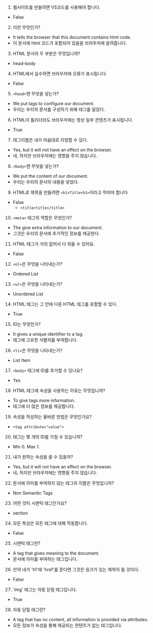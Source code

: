 1. 웹사이트를 만들려면 VS코드를 사용해야 합니다.

- False

2. <!DOCTYPE html>이란 무엇인가?

- It tells the browser that this document contains html code.
- 이 문서에 html 코드가 포함되어 있음을 브라우저에 알려줍니다.

3. HTML 문서의 두 부분은 무엇입니까?

- head-body

4. HTML에서 실수하면 브라우저에 오류가 표시됩니다.

- False

5. `<head>`엔 무엇을 넣는가?

- We put tags to configure our document.
- 우리는 우리의 문서를 구성하기 위해 태그를 달았다.

6. HTML이 틀리더라도 브라우저에는 항상 일부 콘텐츠가 표시됩니다.

- True

7. 태그이름은 내가 마음대로 지정할 수 있다.

- Yes, but it will not have an effect on the browser.
- 네, 하지만 브라우저에는 영향을 주지 않습니다.

8. `<body>`엔 무엇을 넣는가?

- We put the content of our document.
- 우리는 우리의 문서의 내용을 넣었다.

9. HTML로 제목을 만들려면 `<h1>Title<h1>`이라고 적어야 합니다

- False
  - `<title>title</title>`

10. `<meta>` 태그의 역할은 무엇인가?

- The give extra information to our document.
- 그것은 우리의 문서에 추가적인 정보를 제공한다.

11. HTML 태그가 거의 없어서 다 외울 수 있어요.

- False

12. `<ol>`은 무엇을 나타내는가?

- Ordered List

13. `<ul>`은 무엇을 나타내는가?

- Unordered List

14. HTML 태그는 그 안에 다른 HTML 태그를 포함할 수 있다.

- True

15. ID는 무엇인가?

- It gives a unique identifier to a tag.
- 태그에 고유한 식별자를 부여합니다.

16. `<li>`은 무엇을 나타내는가?

- List Item

17. `<body>` 태그에 ID를 추가할 수 있나요?

- Yes

18. HTML 태그에 속성을 사용하는 이유는 무엇입니까?

- To give tags more information.
- 태그에 더 많은 정보를 제공합니다.

19. 속성을 작성하는 올바른 방법은 무엇인가요?

- `<tag attribute="value">`

20. 태그는 몇 개의 ID를 가질 수 있습니까?

- Min 0. Max 1.

21. 내가 원하는 속성을 쓸 수 있을까?

- Yes, but it will not have an effect on the browser.
- 네, 하지만 브라우저에는 영향을 주지 않습니다.

22. 문서에 의미를 부여하지 않는 태그의 이름은 무엇입니까?

- Non Semantic Tags

23. 어떤 것이 시맨틱 태그인가요?

- section

24. 모든 특성은 모든 태그에 대해 작동합니다.

- False

25. 시맨틱 태그란?

- A tag that gives meaning to the document.
- 문서에 의미를 부여하는 태그입니다.

26. 만약 내가 'h1'에 'href'를 준다면 그것은 링크가 있는 제목이 될 것이다.

- False

27. 'img' 태그는 자동 닫힘 태그입니다.

- True

28. 자동 닫힘 태그란?

- A tag that has no content, all information is provided via attributes.
- 모든 정보가 속성을 통해 제공되는 컨텐츠가 없는 태그입니다.
